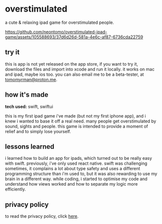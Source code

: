 # overstimulated

a cute & relaxing ipad game for overstimulated people.

https://github.com/neontomo/overstimulated-ipad-game/assets/105588693/37d6d26d-581a-4e6c-af87-6736cda22759

## try it

this is app is not yet released on the app store, if you want to try it, download the files and import into xcode and run it locally. it works on mac and ipad, maybe ios too. you can also email me to be a beta-tester, at tomomyrman@proton.me.

## how it's made

**tech used:** swift, swiftui

this is my first ipad game i've made (but not my first iphone app), and i knew i wanted to base it off a real need. many people get overstimulated by sound, sights and people. this game is intended to provide a moment of relief and to simply lose yourself.

## lessons learned

i learned how to build an app for ipads, which turned out to be really easy with swift. previously, i've only used react native. swift was challenging sometimes, it complains a lot about type safety and uses a different programming structure than i'm used to, but it was also rewarding to use my brain in a different way. while coding, i started to optimise my code and understand how views worked and how to separate my logic more efficiently.

## privacy policy

to read the privacy policy, click [here](PRIVACY.md).
